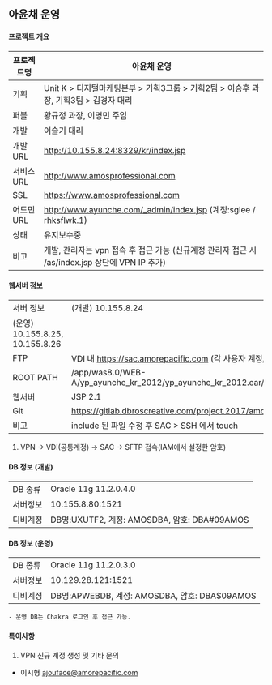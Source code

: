 ## 아윤채 운영


#### 프로젝트 개요    
| 프로젝트명 | 아윤채 운영 |
| ------ | ------ |
| 기획 | Unit K > 디지털마케팅본부 > 기획3그룹 > 기획2팀 > 이승후 과장,  기획3팀 > 김경자 대리 |
| 퍼블 | 황규정 과장, 이명민 주임 |
| 개발 | 이슬기 대리 |
| 개발 URL | http://10.155.8.24:8329/kr/index.jsp |
| 서비스 URL | http://www.amosprofessional.com |
| SSL | https://www.amosprofessional.com |
| 어드민 URL | http://www.ayunche.com/_admin/index.jsp (계정:sglee / rhksflwk.1) |
| 상태 | 유지보수중 |
| 비고 | 개발, 관리자는 vpn 접속 후 접근 가능 (신규계정 관리자 접근 시 /as/index.jsp 상단에 VPN IP 추가) |


#### 웹서버 정보
|  |  |
| ------ | ------ |
| 서버 정보 | (개발) 10.155.8.24  
(운영) 10.155.8.25, 10.155.8.26 |
| FTP | VDI 내 https://sac.amorepacific.com (각 사용자 계정/암호) |
| ROOT PATH | /app/was8.0/WEB-A/yp_ayunche_kr_2012/yp_ayunche_kr_2012.ear/yp_ayunche_kr_2012.war/ |
| 웹서버 | JSP 2.1 |
| Git | https://gitlab.dbroscreative.com/project.2017/amos-professional.git |
| 비고 | include 된 파일 수정 후 SAC > SSH 에서 touch |
1. VPN -> VDI(공통계정) -> SAC -> SFTP 접속(IAM에서 설정한 암호)


#### DB 정보 (개발)
|  |  |
| ------ | ------ |
| DB 종류 | Oracle 11g 11.2.0.4.0 |
| 서버정보 | 10.155.8.80:1521 |
| 디비계정 | DB명:UXUTF2, 계정: AMOSDBA, 암호: DBA#09AMOS |

#### DB 정보 (운영)
|  |  |
| ------ | ------ |
| DB 종류 | Oracle 11g 11.2.0.3.0 |
| 서버정보 | 10.129.28.121:1521 |
| 디비계정 | DB명:APWEBDB, 계정: AMOSDBA, 암호: DBA$09AMOS |
````
- 운영 DB는 Chakra 로그인 후 접근 가능.
````

#### 특이사항
1. VPN 신규 계정 생성 및 기타 문의
 - 이시형 <ajouface@amorepacific.com>
